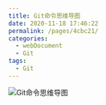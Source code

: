 ```yaml
---
title: Git命令思维导图
date: 2020-11-18 17:46:22
permalink: /pages/4cbc21/
categories:
  - webDocument
  - Git
tags:
  - Git
---
```

![Git命令思维导图](http://yaru.vip:8080/images/other/git.png)
